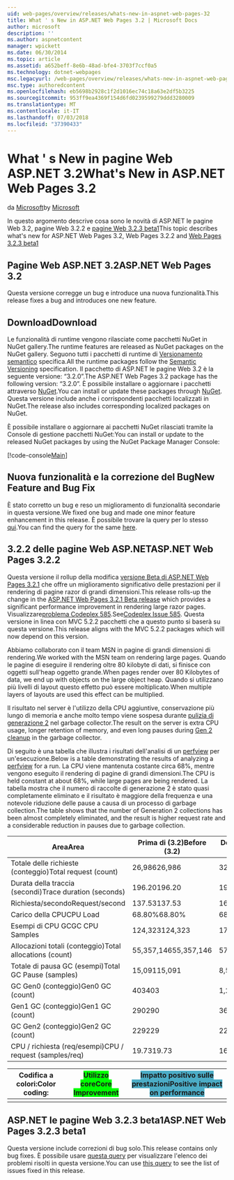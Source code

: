 ```yaml
---
uid: web-pages/overview/releases/whats-new-in-aspnet-web-pages-32
title: What ' s New in ASP.NET Web Pages 3.2 | Microsoft Docs
author: microsoft
description: ''
ms.author: aspnetcontent
manager: wpickett
ms.date: 06/30/2014
ms.topic: article
ms.assetid: a652beff-8e6b-48ad-bfe4-3703f7ccf0a5
ms.technology: dotnet-webpages
msc.legacyurl: /web-pages/overview/releases/whats-new-in-aspnet-web-pages-32
msc.type: authoredcontent
ms.openlocfilehash: eb5698b2928c1f2d1016ec74c18a63e2df5b3225
ms.sourcegitcommit: 953ff9ea4369f154d6fd0239599279ddd3280009
ms.translationtype: MT
ms.contentlocale: it-IT
ms.lasthandoff: 07/03/2018
ms.locfileid: "37390433"
---
```

<a name="whats-new-in-aspnet-web-pages-32"></a><span data-ttu-id="a932e-102">What ' s New in pagine Web ASP.NET 3.2</span><span class="sxs-lookup"><span data-stu-id="a932e-102">What's New in ASP.NET Web Pages 3.2</span></span>
====================
<span data-ttu-id="a932e-103">da [Microsoft](https://github.com/microsoft)</span><span class="sxs-lookup"><span data-stu-id="a932e-103">by [Microsoft](https://github.com/microsoft)</span></span>

<span data-ttu-id="a932e-104">In questo argomento descrive cosa sono le novità di ASP.NET le pagine Web 3.2, pagine Web 3.2.2 e [pagine Web 3.2.3 beta1](https://blogs.msdn.com/b/webdev/archive/2014/12/17/asp-net-mvc-5-2-3-web-pages-5-2-3-and-web-api-5-2-3-beta-releases.aspx)</span><span class="sxs-lookup"><span data-stu-id="a932e-104">This topic describes what's new for ASP.NET Web Pages 3.2, Web Pages 3.2.2 and [Web Pages 3.2.3 beta1](https://blogs.msdn.com/b/webdev/archive/2014/12/17/asp-net-mvc-5-2-3-web-pages-5-2-3-and-web-api-5-2-3-beta-releases.aspx)</span></span>

## <a name="aspnet-web-pages-32"></a><span data-ttu-id="a932e-105">Pagine Web ASP.NET 3.2</span><span class="sxs-lookup"><span data-stu-id="a932e-105">ASP.NET Web Pages 3.2</span></span>

<span data-ttu-id="a932e-106">Questa versione corregge un bug e introduce una nuova funzionalità.</span><span class="sxs-lookup"><span data-stu-id="a932e-106">This release fixes a bug and introduces one new feature.</span></span>

## <a name="download"></a><span data-ttu-id="a932e-107">Download</span><span class="sxs-lookup"><span data-stu-id="a932e-107">Download</span></span>

<span data-ttu-id="a932e-108">Le funzionalità di runtime vengono rilasciate come pacchetti NuGet in NuGet gallery.</span><span class="sxs-lookup"><span data-stu-id="a932e-108">The runtime features are released as NuGet packages on the NuGet gallery.</span></span> <span data-ttu-id="a932e-109">Seguono tutti i pacchetti di runtime di [Versionamento semantico](http://semver.org/) specifica.</span><span class="sxs-lookup"><span data-stu-id="a932e-109">All the runtime packages follow the [Semantic Versioning](http://semver.org/) specification.</span></span> <span data-ttu-id="a932e-110">Il pacchetto di ASP.NET le pagine Web 3.2 è la seguente versione: &ldquo;3.2.0&rdquo;.</span><span class="sxs-lookup"><span data-stu-id="a932e-110">The ASP.NET Web Pages 3.2 package has the following version: &ldquo;3.2.0&rdquo;.</span></span> <span data-ttu-id="a932e-111">È possibile installare o aggiornare i pacchetti attraverso [NuGet](http://www.nuget.org/packages/Microsoft.AspNet.WebPages/).</span><span class="sxs-lookup"><span data-stu-id="a932e-111">You can install or update these packages through [NuGet](http://www.nuget.org/packages/Microsoft.AspNet.WebPages/).</span></span> <span data-ttu-id="a932e-112">Questa versione include anche i corrispondenti pacchetti localizzati in NuGet.</span><span class="sxs-lookup"><span data-stu-id="a932e-112">The release also includes corresponding localized packages on NuGet.</span></span>

<span data-ttu-id="a932e-113">È possibile installare o aggiornare ai pacchetti NuGet rilasciati tramite la Console di gestione pacchetti NuGet:</span><span class="sxs-lookup"><span data-stu-id="a932e-113">You can install or update to the released NuGet packages by using the NuGet Package Manager Console:</span></span>

[!code-console[Main](whats-new-in-aspnet-web-pages-32/samples/sample1.cmd)]

## <a name="new-feature-and-bug-fix"></a><span data-ttu-id="a932e-114">Nuova funzionalità e la correzione del Bug</span><span class="sxs-lookup"><span data-stu-id="a932e-114">New Feature and Bug Fix</span></span>

<span data-ttu-id="a932e-115">È stato corretto un bug e reso un miglioramento di funzionalità secondarie in questa versione.</span><span class="sxs-lookup"><span data-stu-id="a932e-115">We fixed one bug and made one minor feature enhancement in this release.</span></span> <span data-ttu-id="a932e-116">È possibile trovare la query per lo stesso [qui](https://aspnetwebstack.codeplex.com/workitem/list/advanced?keyword=&amp;status=Closed&amp;type=All&amp;priority=All&amp;release=v5.2%20RC|v5.2%20RTM&amp;assignedTo=All&amp;component=Web%20Pages%2FRazor&amp;sortField=Id&amp;sortDirection=Descending&amp;page=0&amp;reasonClosed=Fixed).</span><span class="sxs-lookup"><span data-stu-id="a932e-116">You can find the query for the same [here](https://aspnetwebstack.codeplex.com/workitem/list/advanced?keyword=&amp;status=Closed&amp;type=All&amp;priority=All&amp;release=v5.2%20RC|v5.2%20RTM&amp;assignedTo=All&amp;component=Web%20Pages%2FRazor&amp;sortField=Id&amp;sortDirection=Descending&amp;page=0&amp;reasonClosed=Fixed).</span></span>

## <a name="aspnet-web-pages-322"></a><span data-ttu-id="a932e-117">3.2.2 delle pagine Web ASP.NET</span><span class="sxs-lookup"><span data-stu-id="a932e-117">ASP.NET Web Pages 3.2.2</span></span>

<span data-ttu-id="a932e-118">Questa versione il rollup della modifica [versione Beta di ASP.NET Web Pages 3.2.1](https://blogs.msdn.com/b/webdev/archive/2014/07/28/announcing-the-beta-release-of-web-pages-3-2-1.aspx) che offre un miglioramento significativo delle prestazioni per il rendering di pagine razor di grandi dimensioni.</span><span class="sxs-lookup"><span data-stu-id="a932e-118">This release rolls-up the change in the [ASP.NET Web Pages 3.2.1 Beta release](https://blogs.msdn.com/b/webdev/archive/2014/07/28/announcing-the-beta-release-of-web-pages-3-2-1.aspx) which provides a significant performance improvement in rendering large razor pages.</span></span> <span data-ttu-id="a932e-119">Visualizzare[problema Codeplex 585](https://aspnetwebstack.codeplex.com/workitem/585).</span><span class="sxs-lookup"><span data-stu-id="a932e-119">See[Codeplex Issue 585](https://aspnetwebstack.codeplex.com/workitem/585).</span></span> <span data-ttu-id="a932e-120">Questa versione in linea con MVC 5.2.2 pacchetti che a questo punto si baserà su questa versione.</span><span class="sxs-lookup"><span data-stu-id="a932e-120">This release aligns with the MVC 5.2.2 packages which will now depend on this version.</span></span>

<span data-ttu-id="a932e-121">Abbiamo collaborato con il team MSN in pagine di grandi dimensioni di rendering.</span><span class="sxs-lookup"><span data-stu-id="a932e-121">We worked with the MSN team on rendering large pages.</span></span> <span data-ttu-id="a932e-122">Quando le pagine di eseguire il rendering oltre 80 kilobyte di dati, si finisce con oggetti sull'heap oggetto grande.</span><span class="sxs-lookup"><span data-stu-id="a932e-122">When pages render over 80 Kilobytes of data, we end up with objects on the large object heap.</span></span> <span data-ttu-id="a932e-123">Quando si utilizzano più livelli di layout questo effetto può essere moltiplicato.</span><span class="sxs-lookup"><span data-stu-id="a932e-123">When multiple layers of layouts are used this effect can be multiplied.</span></span>

<span data-ttu-id="a932e-124">Il risultato nel server è l'utilizzo della CPU aggiuntive, conservazione più lungo di memoria e anche molto tempo viene sospesa durante [pulizia di generazione 2](https://msdn.microsoft.com/en-us/library/ms973837.aspx) nel garbage collector.</span><span class="sxs-lookup"><span data-stu-id="a932e-124">The result on the server is extra CPU usage, longer retention of memory, and even long pauses during [Gen 2 cleanup](https://msdn.microsoft.com/en-us/library/ms973837.aspx) in the garbage collector.</span></span>

<span data-ttu-id="a932e-125">Di seguito è una tabella che illustra i risultati dell'analisi di un [perfview](https://channel9.msdn.com/Series/PerfView-Tutorial) per un'esecuzione.</span><span class="sxs-lookup"><span data-stu-id="a932e-125">Below is a table demonstrating the results of analyzing a [perfview](https://channel9.msdn.com/Series/PerfView-Tutorial) for a run.</span></span> <span data-ttu-id="a932e-126">La CPU viene mantenuta costante circa 68%, mentre vengono eseguito il rendering di pagine di grandi dimensioni.</span><span class="sxs-lookup"><span data-stu-id="a932e-126">The CPU is held constant at about 68%, while large pages are being rendered.</span></span> <span data-ttu-id="a932e-127">La tabella mostra che il numero di raccolte di generazione 2 è stato quasi completamente eliminato e il risultato è maggiore della frequenza e una notevole riduzione delle pause a causa di un processo di garbage collection.</span><span class="sxs-lookup"><span data-stu-id="a932e-127">The table shows that the number of Generation 2 collections has been almost completely eliminated, and the result is higher request rate and a considerable reduction in pauses due to garbage collection.</span></span>

| <span data-ttu-id="a932e-128">**Area**</span><span class="sxs-lookup"><span data-stu-id="a932e-128">**Area**</span></span> | <span data-ttu-id="a932e-129">**Prima di (3.2)**</span><span class="sxs-lookup"><span data-stu-id="a932e-129">**Before (3.2)**</span></span> | <span data-ttu-id="a932e-130">**Dopo aver (3.2.1)**</span><span class="sxs-lookup"><span data-stu-id="a932e-130">**After (3.2.1)**</span></span> | <span data-ttu-id="a932e-131">**% Delta**</span><span class="sxs-lookup"><span data-stu-id="a932e-131">**Delta %**</span></span> |
| --- | --- | --- | --- |
| <span data-ttu-id="a932e-132">Totale delle richieste (conteggio)</span><span class="sxs-lookup"><span data-stu-id="a932e-132">Total request (count)</span></span> | <span data-ttu-id="a932e-133">26,986</span><span class="sxs-lookup"><span data-stu-id="a932e-133">26,986</span></span> | <span data-ttu-id="a932e-134">32,591</span><span class="sxs-lookup"><span data-stu-id="a932e-134">32,591</span></span> | <span data-ttu-id="a932e-135"><font style="background-color: #4bacc6">20.80%</font></span><span class="sxs-lookup"><span data-stu-id="a932e-135"><font style="background-color: #4bacc6">20.80%</font></span></span> |
| <span data-ttu-id="a932e-136">Durata della traccia (secondi)</span><span class="sxs-lookup"><span data-stu-id="a932e-136">Trace duration (seconds)</span></span> | <span data-ttu-id="a932e-137">196.20</span><span class="sxs-lookup"><span data-stu-id="a932e-137">196.20</span></span> | <span data-ttu-id="a932e-138">198.60</span><span class="sxs-lookup"><span data-stu-id="a932e-138">198.60</span></span> | <span data-ttu-id="a932e-139">1.20%</span><span class="sxs-lookup"><span data-stu-id="a932e-139">1.20%</span></span> |
| <span data-ttu-id="a932e-140">Richiesta/secondo</span><span class="sxs-lookup"><span data-stu-id="a932e-140">Request/second</span></span> | <span data-ttu-id="a932e-141">137.53</span><span class="sxs-lookup"><span data-stu-id="a932e-141">137.53</span></span> | <span data-ttu-id="a932e-142">164.10</span><span class="sxs-lookup"><span data-stu-id="a932e-142">164.10</span></span> | <span data-ttu-id="a932e-143"><font style="background-color: #4bacc6">19.30%</font></span><span class="sxs-lookup"><span data-stu-id="a932e-143"><font style="background-color: #4bacc6">19.30%</font></span></span> |
| <span data-ttu-id="a932e-144">Carico della CPU</span><span class="sxs-lookup"><span data-stu-id="a932e-144">CPU Load</span></span> | <span data-ttu-id="a932e-145">68.80%</span><span class="sxs-lookup"><span data-stu-id="a932e-145">68.80%</span></span> | <span data-ttu-id="a932e-146">68.50%</span><span class="sxs-lookup"><span data-stu-id="a932e-146">68.50%</span></span> |  <span data-ttu-id="a932e-147">-0.40%</span><span class="sxs-lookup"><span data-stu-id="a932e-147">-0.40%</span></span> |
| <span data-ttu-id="a932e-148">Esempi di CPU GC</span><span class="sxs-lookup"><span data-stu-id="a932e-148">GC CPU Samples</span></span> | <span data-ttu-id="a932e-149">124,323</span><span class="sxs-lookup"><span data-stu-id="a932e-149">124,323</span></span> | <span data-ttu-id="a932e-150">17,543</span><span class="sxs-lookup"><span data-stu-id="a932e-150">17,543</span></span> | <span data-ttu-id="a932e-151"><font style="background-color: #4bacc6">-85.90%</font></span><span class="sxs-lookup"><span data-stu-id="a932e-151"><font style="background-color: #4bacc6">-85.90%</font></span></span> |
| <span data-ttu-id="a932e-152">Allocazioni totali (conteggio)</span><span class="sxs-lookup"><span data-stu-id="a932e-152">Total allocations (count)</span></span> | <span data-ttu-id="a932e-153">55,357,146</span><span class="sxs-lookup"><span data-stu-id="a932e-153">55,357,146</span></span> | <span data-ttu-id="a932e-154">57,222,949</span><span class="sxs-lookup"><span data-stu-id="a932e-154">57,222,949</span></span> | <span data-ttu-id="a932e-155">3.40%</span><span class="sxs-lookup"><span data-stu-id="a932e-155">3.40%</span></span> |
| <span data-ttu-id="a932e-156">Totale di pausa GC (esempi)</span><span class="sxs-lookup"><span data-stu-id="a932e-156">Total GC Pause (samples)</span></span> | <span data-ttu-id="a932e-157">15,091</span><span class="sxs-lookup"><span data-stu-id="a932e-157">15,091</span></span> | <span data-ttu-id="a932e-158">8,515</span><span class="sxs-lookup"><span data-stu-id="a932e-158">8,515</span></span> | <span data-ttu-id="a932e-159"><font style="background-color: #4bacc6">-43.60%</font></span><span class="sxs-lookup"><span data-stu-id="a932e-159"><font style="background-color: #4bacc6">-43.60%</font></span></span> |
| <span data-ttu-id="a932e-160">GC Gen0 (conteggio)</span><span class="sxs-lookup"><span data-stu-id="a932e-160">Gen0 GC (count)</span></span> | <span data-ttu-id="a932e-161">403</span><span class="sxs-lookup"><span data-stu-id="a932e-161">403</span></span> | <span data-ttu-id="a932e-162">1,216</span><span class="sxs-lookup"><span data-stu-id="a932e-162">1,216</span></span> | <span data-ttu-id="a932e-163">201.70%</span><span class="sxs-lookup"><span data-stu-id="a932e-163">201.70%</span></span> |
| <span data-ttu-id="a932e-164">Gen1 GC (conteggio)</span><span class="sxs-lookup"><span data-stu-id="a932e-164">Gen1 GC (count)</span></span> | <span data-ttu-id="a932e-165">290</span><span class="sxs-lookup"><span data-stu-id="a932e-165">290</span></span> | <span data-ttu-id="a932e-166">367</span><span class="sxs-lookup"><span data-stu-id="a932e-166">367</span></span> | <span data-ttu-id="a932e-167">26.60%</span><span class="sxs-lookup"><span data-stu-id="a932e-167">26.60%</span></span> |
| <span data-ttu-id="a932e-168">GC Gen2 (conteggio)</span><span class="sxs-lookup"><span data-stu-id="a932e-168">Gen2 GC (count)</span></span> | <span data-ttu-id="a932e-169">229</span><span class="sxs-lookup"><span data-stu-id="a932e-169">229</span></span> | <span data-ttu-id="a932e-170">2</span><span class="sxs-lookup"><span data-stu-id="a932e-170">2</span></span> | <span data-ttu-id="a932e-171"><font style="background-color: #00ff00">-99.10%</font></span><span class="sxs-lookup"><span data-stu-id="a932e-171"><font style="background-color: #00ff00">-99.10%</font></span></span> |
| <span data-ttu-id="a932e-172">CPU / richiesta (req/esempi)</span><span class="sxs-lookup"><span data-stu-id="a932e-172">CPU / request (samples/req)</span></span> | <span data-ttu-id="a932e-173">19.73</span><span class="sxs-lookup"><span data-stu-id="a932e-173">19.73</span></span> | <span data-ttu-id="a932e-174">16.47</span><span class="sxs-lookup"><span data-stu-id="a932e-174">16.47</span></span> | <span data-ttu-id="a932e-175">-16.50%</span><span class="sxs-lookup"><span data-stu-id="a932e-175">-16.50%</span></span> |

| <span data-ttu-id="a932e-176">Codifica a colori:</span><span class="sxs-lookup"><span data-stu-id="a932e-176">Color coding:</span></span> | <span data-ttu-id="a932e-177"><font style="background-color: #00ff00">Utilizzo core</font></span><span class="sxs-lookup"><span data-stu-id="a932e-177"><font style="background-color: #00ff00">Core Improvement</font></span></span> | <span data-ttu-id="a932e-178"><font style="background-color: #4bacc6">Impatto positivo sulle prestazioni</font></span><span class="sxs-lookup"><span data-stu-id="a932e-178"><font style="background-color: #4bacc6">Positive impact on performance</font></span></span> |
|---------------|-----------------------------------------------------------------|-------------------------------------------------------------------------------|
|               |                                                                 |                                                                               |

## <a name="aspnet-web-pages-323-beta1"></a><span data-ttu-id="a932e-179">ASP.NET le pagine Web 3.2.3 beta1</span><span class="sxs-lookup"><span data-stu-id="a932e-179">ASP.NET Web Pages 3.2.3 beta1</span></span>

<span data-ttu-id="a932e-180">Questa versione include correzioni di bug solo.</span><span class="sxs-lookup"><span data-stu-id="a932e-180">This release contains only bug fixes.</span></span> <span data-ttu-id="a932e-181">È possibile usare [questa query](https://aspnetwebstack.codeplex.com/workitem/list/advanced?keyword=&amp;status=Closed&amp;type=All&amp;priority=All&amp;release=v5.2.3%20Beta&amp;assignedTo=All&amp;component=Web%20Pages%2FRazor&amp;sortField=LastUpdatedDate&amp;sortDirection=Descending&amp;page=0&amp;reasonClosed=Fixed) per visualizzare l'elenco dei problemi risolti in questa versione.</span><span class="sxs-lookup"><span data-stu-id="a932e-181">You can use [this query](https://aspnetwebstack.codeplex.com/workitem/list/advanced?keyword=&amp;status=Closed&amp;type=All&amp;priority=All&amp;release=v5.2.3%20Beta&amp;assignedTo=All&amp;component=Web%20Pages%2FRazor&amp;sortField=LastUpdatedDate&amp;sortDirection=Descending&amp;page=0&amp;reasonClosed=Fixed) to see the list of issues fixed in this release.</span></span>
